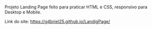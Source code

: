 Projeto Landing Page feito para praticar HTML e CSS, responsivo para Desktop e Mobile.

Link do site: https://g4briel25.github.io/LandigPage/

